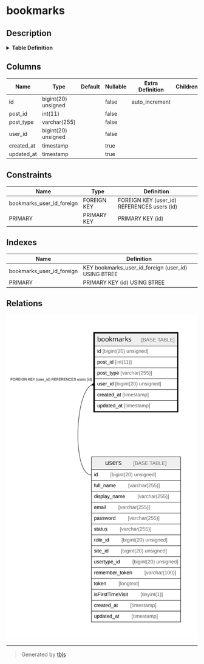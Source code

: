 # bookmarks

## Description

<details>
<summary><strong>Table Definition</strong></summary>

```sql
CREATE TABLE `bookmarks` (
  `id` bigint(20) unsigned NOT NULL AUTO_INCREMENT,
  `post_id` int(11) NOT NULL,
  `post_type` varchar(255) COLLATE utf8mb4_unicode_ci NOT NULL,
  `user_id` bigint(20) unsigned NOT NULL,
  `created_at` timestamp NULL DEFAULT NULL,
  `updated_at` timestamp NULL DEFAULT NULL,
  PRIMARY KEY (`id`),
  KEY `bookmarks_user_id_foreign` (`user_id`),
  CONSTRAINT `bookmarks_user_id_foreign` FOREIGN KEY (`user_id`) REFERENCES `users` (`id`) ON DELETE CASCADE
) ENGINE=InnoDB AUTO_INCREMENT=[Redacted by tbls] DEFAULT CHARSET=utf8mb4 COLLATE=utf8mb4_unicode_ci
```

</details>

## Columns

| Name | Type | Default | Nullable | Extra Definition | Children | Parents | Comment |
| ---- | ---- | ------- | -------- | ---------------- | -------- | ------- | ------- |
| id | bigint(20) unsigned |  | false | auto_increment |  |  |  |
| post_id | int(11) |  | false |  |  |  |  |
| post_type | varchar(255) |  | false |  |  |  |  |
| user_id | bigint(20) unsigned |  | false |  |  | [users](users.md) |  |
| created_at | timestamp |  | true |  |  |  |  |
| updated_at | timestamp |  | true |  |  |  |  |

## Constraints

| Name | Type | Definition |
| ---- | ---- | ---------- |
| bookmarks_user_id_foreign | FOREIGN KEY | FOREIGN KEY (user_id) REFERENCES users (id) |
| PRIMARY | PRIMARY KEY | PRIMARY KEY (id) |

## Indexes

| Name | Definition |
| ---- | ---------- |
| bookmarks_user_id_foreign | KEY bookmarks_user_id_foreign (user_id) USING BTREE |
| PRIMARY | PRIMARY KEY (id) USING BTREE |

## Relations

![er](bookmarks.svg)

---

> Generated by [tbls](https://github.com/k1LoW/tbls)
